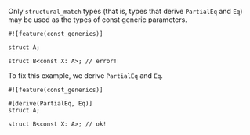 Only `structural_match` types (that is, types that derive `PartialEq` and `Eq`)
may be used as the types of const generic parameters.

```compile_fail,E0741
#![feature(const_generics)]

struct A;

struct B<const X: A>; // error!
```

To fix this example, we derive `PartialEq` and `Eq`.

```
#![feature(const_generics)]

#[derive(PartialEq, Eq)]
struct A;

struct B<const X: A>; // ok!
```
